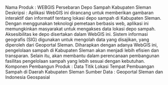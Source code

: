 Nama Produk : WEBGIS Persebaran Depo Sampah Kabupaten Sleman
Deskripsi : Aplikasi WebGIS ini dirancang untuk memberikan gambaran interaktif dan informatif tentang lokasi depo sampah di Kabupaten Sleman. Dengan menggunakan teknologi pemetaan berbasis web, aplikasi ini memungkinkan masyarakat untuk mengakses data lokasi depo sampah. Aksesibilitas ke depo disertakan dalam WebGIS ini. Sistem informasi geografis (SIG) digunakan untuk mengolah data yang disajikan, yang diperoleh dari Geoportal Sleman. Diharapkan dengan adanya WebGIS ini, pengelolaan sampah di Kabupaten Sleman akan menjadi lebih efisien dan transparan. Selain itu, akan membantu dalam perencanaan pembangunan fasilitas pengelolaan sampah yang lebih sesuai dengan kebutuhan. 
Komponen Pembangun Produk : Data Titik Lokasi Tempat Pembuangan Sampah di Daerah Kabupaten Sleman
Sumber Data : Geoportal Sleman dan Indonesia Geospasial

